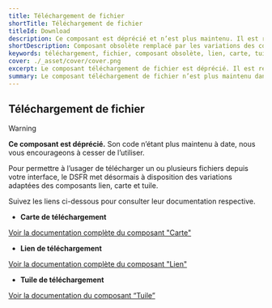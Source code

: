 ```yaml
---
title: Téléchargement de fichier
shortTitle: Téléchargement de fichier
titleId: Download
description: Ce composant est déprécié et n’est plus maintenu. Il est remplacé par des variations spécifiques des composants carte, lien et tuile pour gérer les téléchargements de fichiers.
shortDescription: Composant obsolète remplacé par les variations des composants carte, lien et tuile.
keywords: téléchargement, fichier, composant obsolète, lien, carte, tuile, DSFR, variation
cover: ./_asset/cover/cover.png
excerpt: Le composant téléchargement de fichier est déprécié. Il est remplacé par les variations des composants carte, lien et tuile pour permettre à l’usager de télécharger un fichier.
summary: Le composant téléchargement de fichier n’est plus maintenu dans le Système de Design de l’État. Il est désormais conseillé d’utiliser les variations des composants carte, lien ou tuile, qui permettent de proposer des fichiers en téléchargement avec un meilleur support responsive, une intégration cohérente dans l’interface et un comportement adapté sur mobile et desktop. Ces alternatives garantissent également un meilleur respect des règles d’accessibilité et de design unifié.
---
```


## Téléchargement de fichier

> [!WARNING]
> **Ce composant est déprécié.** Son code n’étant plus maintenu à date, nous vous encourageons à cesser de l’utiliser.

Pour permettre à l’usager de télécharger un ou plusieurs fichiers depuis votre interface, le DSFR met désormais à disposition des variations adaptées des composants lien, carte et tuile.

Suivez les liens ci-dessous pour consulter leur documentation respective.

- **Carte de téléchargement**

[Voir la documentation complète du composant "Carte"](../../../card/_part/doc/index.md)

- **Lien de téléchargement**

[Voir la documentation complète du composant "Lien"](../../../link/_part/doc/index.md)

- **Tuile de téléchargement**

[Voir la documentation du composant “Tuile”](../../../tile/_part/doc/index.md)
